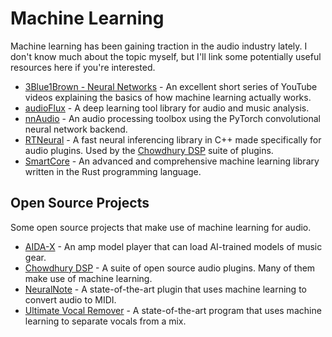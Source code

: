 # Machine Learning

Machine learning has been gaining traction in the audio industry lately. I don't know much about the topic myself, but I'll link some potentially useful resources here if you're interested.

- [3Blue1Brown - Neural Networks](https://youtube.com/playlist?list=PLZHQObOWTQDNU6R1_67000Dx_ZCJB-3pi) - An excellent short series of YouTube videos explaining the basics of how machine learning actually works.
- [audioFlux](https://github.com/libAudioFlux/audioFlux) -  A deep learning tool library for audio and music analysis.
- [nnAudio](https://github.com/KinWaiCheuk/nnAudio) - An audio processing toolbox using the PyTorch convolutional neural network backend.
- [RTNeural](https://github.com/jatinchowdhury18/RTNeural) - A fast neural inferencing library in C++ made specifically for audio plugins. Used by the [Chowdhury DSP] suite of plugins.
- [SmartCore](https://smartcorelib.org/) - An advanced and comprehensive machine learning library written in the Rust programming language.

## Open Source Projects

Some open source projects that make use of machine learning for audio.

- [AIDA-X](https://github.com/AidaDSP/AIDA-X) - An amp model player that can load AI-trained models of music gear.
- [Chowdhury DSP] - A suite of open source audio plugins. Many of them make use of machine learning.
- [NeuralNote](https://github.com/DamRsn/NeuralNote) - A state-of-the-art plugin that uses machine learning to convert audio to MIDI.
- [Ultimate Vocal Remover](https://github.com/Anjok07/ultimatevocalremovergui) - A state-of-the-art program that uses machine learning to separate vocals from a mix.

[Chowdhury DSP]: https://github.com/Chowdhury-DSP